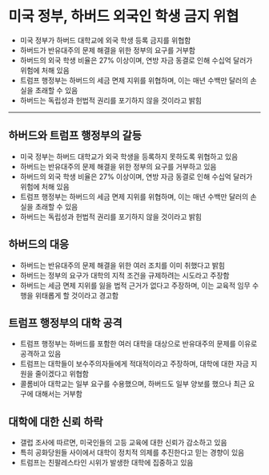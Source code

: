 # 미국 정부, 하버드 외국인 학생 금지 위협


* 미국 정부가 하버드 대학교에 외국 학생 등록 금지를 위협함
* 하버드가 반유대주의 문제 해결을 위한 정부의 요구를 거부함
* 하버드의 외국 학생 비율은 27% 이상이며, 연방 자금 동결로 인해 수십억 달러가 위험에 처해 있음
* 트럼프 행정부는 하버드의 세금 면제 지위를 위협하며, 이는 매년 수백만 달러의 손실을 초래할 수 있음
* 하버드는 독립성과 헌법적 권리를 포기하지 않을 것이라고 밝힘

---

하버드와 트럼프 행정부의 갈등
----------------

* 미국 정부는 하버드 대학교가 외국 학생을 등록하지 못하도록 위협하고 있음
* 하버드는 반유대주의 문제 해결을 위한 정부의 요구를 거부하고 있음
* 하버드의 외국 학생 비율은 27% 이상이며, 연방 자금 동결로 인해 수십억 달러가 위험에 처해 있음
* 트럼프 행정부는 하버드의 세금 면제 지위를 위협하며, 이는 매년 수백만 달러의 손실을 초래할 수 있음
* 하버드는 독립성과 헌법적 권리를 포기하지 않을 것이라고 밝힘

하버드의 대응
-------

* 하버드는 반유대주의 문제 해결을 위한 여러 조치를 이미 취했다고 밝힘
* 하버드는 정부의 요구가 대학의 지적 조건을 규제하려는 시도라고 주장함
* 하버드는 세금 면제 지위를 잃을 법적 근거가 없다고 주장하며, 이는 교육적 임무 수행을 위태롭게 할 것이라고 경고함

트럼프 행정부의 대학 공격
--------------

* 트럼프 행정부는 하버드를 포함한 여러 대학을 대상으로 반유대주의 문제를 이유로 공격하고 있음
* 트럼프는 대학들이 보수주의자들에게 적대적이라고 주장하며, 대학에 대한 자금 지원을 줄이겠다고 위협함
* 콜롬비아 대학교는 일부 요구를 수용했으며, 하버드도 일부 양보를 했으나 최근 요구에 대해서는 거부함

대학에 대한 신뢰 하락
------------

* 갤럽 조사에 따르면, 미국인들의 고등 교육에 대한 신뢰가 감소하고 있음
* 특히 공화당원들 사이에서 대학이 정치적 의제를 추진한다고 믿는 경향이 있음
* 트럼프는 친팔레스타인 시위가 발생한 대학에 집중하고 있음
